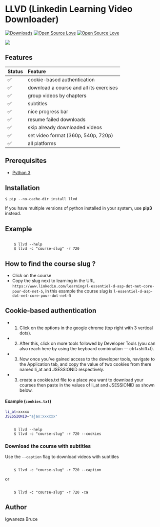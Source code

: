 # LLVD (Linkedin Learning Video Downloader)

[![Downloads](https://pepy.tech/badge/llvd)](https://pepy.tech/project/llvd)
[![Open Source Love](https://badges.frapsoft.com/os/v1/open-source.svg?v=102)](https://github.com/ellerbrock/open-source-badge/)
[![Open Source Love](https://badges.frapsoft.com/os/mit/mit.svg?v=102)](https://github.com/ellerbrock/open-source-badge/)

<p>
    <img src="https://raw.githubusercontent.com/knowbee/hosting/master/assets/progress_llvd.png" width="auto" height="auto"/>
</p>

## Features

| Status | Feature                                 |
| :----- | :-------------------------------------- |
| ✅     | cookie-based authentication             |
| ✅     | download a course and all its exercises |
| ✅     | group videos by chapters                |
| ✅     | subtitles                               |
| ✅     | nice progress bar                       |
| ✅     | resume failed downloads                 |
| ✅     | skip already downloaded videos          |
| ✅     | set video format (360p, 540p, 720p)     |
| ✅     | all platforms                           |

## Prerequisites

- [Python 3](https://www.python.org/downloads/)

## Installation

    $ pip --no-cache-dir install llvd

If you have multiple versions of python installed in your system, use **pip3** instead.

## Example

```cli

    $ llvd --help
    $ llvd -c "course-slug" -r 720

```

## How to find the course slug ?

- Click on the course
- Copy the slug next to learning in the URL `https://www.linkedin.com/learning/l-essentiel-d-asp-dot-net-core-pour-dot-net-5`, in this example the course slug is `l-essentiel-d-asp-dot-net-core-pour-dot-net-5`

## Cookie-based authentication

- 1.  Click on the options in the google chrome (top right with 3 vertical dots).
- 2.  After this, click on more tools followed by Developer Tools (you can also reach here by using the keyboard combination — ctrl+shift+I).

- 3.  Now once you’ve gained access to the developer tools, navigate to the Application tab, and copy the value of two cookies from there named li_at and JSESSIONID respectively.

- 3.  create a cookies.txt file to a place you want to download your courses then paste in the values of li_at and JSESSIONID as shown below.

#### Example (`cookies.txt`)

```sh
li_at=xxxxx
JSESSIONID="ajax:xxxxxx"
```

```cli

    $ llvd --help
    $ llvd -c "course-slug" -r 720 --cookies

```

### Download the course with subtitles

Use the `--caption` flag to download videos with subtitles

```cli

    $ llvd -c "course-slug" -r 720 --caption
```

or

```cli

    $ llvd -c "course-slug" -r 720 -ca
```

## Author

Igwaneza Bruce
